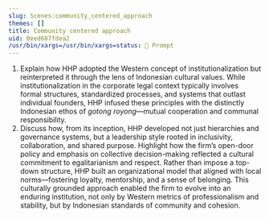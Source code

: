 ```yaml
---
slug: Scenes:community_centered_approach
themes: []
title: Community centered approach
uid: 0eed687fdea2
/usr/bin/xargs=/usr/bin/xargs=status: 💬 Prompt
---
```

1. Explain how HHP adopted the Western concept of institutionalization but reinterpreted it through the lens of Indonesian cultural values. While institutionalization in the corporate legal context typically involves formal structures, standardized processes, and systems that outlast individual founders, HHP infused these principles with the distinctly Indonesian ethos of *gotong royong*—mutual cooperation and communal responsibility.
1. Discuss how, from its inception, HHP developed not just hierarchies and governance systems, but a leadership style rooted in inclusivity, collaboration, and shared purpose. Highlight how the firm’s open-door policy and emphasis on collective decision-making reflected a cultural commitment to egalitarianism and respect. Rather than impose a top-down structure, HHP built an organizational model that aligned with local norms—fostering loyalty, mentorship, and a sense of belonging. This culturally grounded approach enabled the firm to evolve into an enduring institution, not only by Western metrics of professionalism and stability, but by Indonesian standards of community and cohesion.
